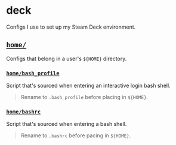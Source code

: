 # deck

Configs I use to set up my Steam Deck environment.

## [`home/`](home/)

Configs that belong in a user's `${HOME}` directory.

### [`home/bash_profile`](home/bash_profile)

Script that's sourced when entering an interactive login bash shell.

> Rename to `.bash_profile` before placing in `${HOME}`.

### [`home/bashrc`](home/bashrc)

Script that's sourced when entering a bash shell.

> Rename to `.bashrc` before pacing in `${HOME}`.
